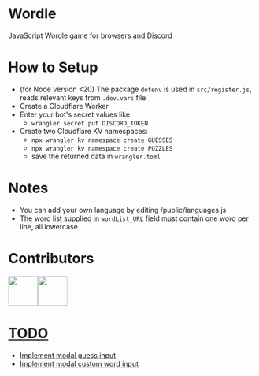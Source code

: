 # Wordle
JavaScript Wordle game for browsers and Discord

# How to Setup
- (for Node version <20) The package `dotenv` is used in `src/register.js`, reads relevant keys from `.dev.vars` file
- Create a Cloudflare Worker
- Enter your bot's secret values like: 
  - `wrangler secret put DISCORD_TOKEN`
- Create two Cloudflare KV namespaces:
  - `npx wrangler kv namespace create GUESSES`
  - `npx wrangler kv namespace create PUZZLES`
  - save the returned data in `wrangler.toml`

# Notes
- You can add your own language by editing /public/languages.js
- The word list supplied in `wordList_URL` field must contain one word per line, all lowercase

# Contributors
<p>
<a href="https://github.com/uzayyli"><img width="60" src="https://avatars.githubusercontent.com/u/87779551?v=4"/><a href="https://github.com/mertushka"><img width="60" src="https://avatars1.githubusercontent.com/u/34413473?v=4"/>
</p>
  
# TODO
- Implement modal guess input
- Implement modal custom word input